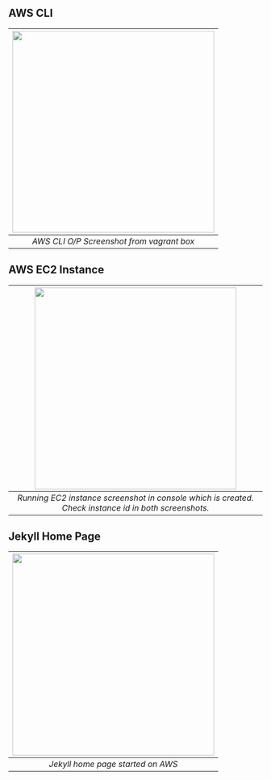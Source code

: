 
## AWS CLI

| <img src="https://github.com/illinoistech-itm/bpatel68/blob/master/itmo-544/Week-04/images/pic1.jpg" alt="" style="width: 400px;"/> |
|:--:| 
| *AWS CLI O/P Screenshot from vagrant box* |


## AWS EC2 Instance

| <img src="https://github.com/illinoistech-itm/bpatel68/blob/master/itmo-544/Week-04/images/pic2.jpg" alt="" style="width: 400px;"/> |
|:--:| 
| *Running EC2 instance screenshot in console which is created. Check instance id in both screenshots.* |


## Jekyll Home Page

| <img src="https://github.com/illinoistech-itm/bpatel68/blob/master/itmo-544/Week-04/images/pic3.jpg" alt="" style="width: 400px;"/> |
|:--:| 
| *Jekyll home page started on AWS* |